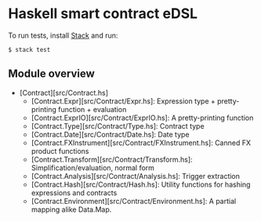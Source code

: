 # Haskell smart contract eDSL

To run tests, install [Stack](https://haskellstack.org/) and run:

```
$ stack test
```

## Module overview

- [Contract][src/Contract.hs]
  - [Contract.Expr][src/Contract/Expr.hs]: Expression type + pretty-printing function + evaluation
  - [Contract.ExprIO][src/Contract/ExprIO.hs]: A pretty-printing function
  - [Contract.Type][src/Contract/Type.hs]: Contract type
  - [Contract.Date][src/Contract/Date.hs]: Date type
  - [Contract.FXInstrument][src/Contract/FXInstrument.hs]: Canned FX product functions
  - [Contract.Transform][src/Contract/Transform.hs]: Simplification/evaluation, normal form
  - [Contract.Analysis][src/Contract/Analysis.hs]: Trigger extraction
  - [Contract.Hash][src/Contract/Hash.hs]: Utility functions for hashing expressions and contracts
  - [Contract.Environment][src/Contract/Environment.hs]: A partial mapping alike Data.Map.
